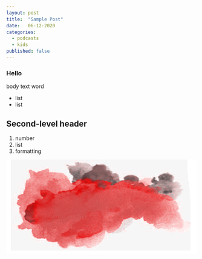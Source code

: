 ```yaml
---
layout: post
title:  "Sample Post"
date:   06-12-2020
categories:
  - podcasts
  - kids
published: false
---
```


### Hello
body text
word
* list
* list

## Second-level header
1. number
2. list
3. formatting

![Misty background](assets/images/misty-background.png)
